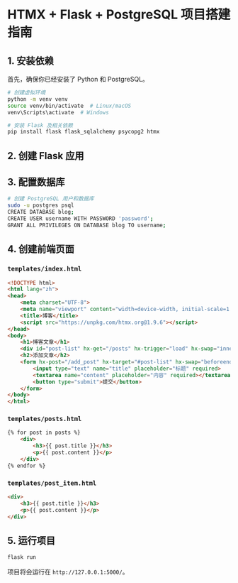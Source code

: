 # HTMX + Flask + PostgreSQL 项目搭建指南

## 1. 安装依赖
首先，确保你已经安装了 Python 和 PostgreSQL。

```bash
# 创建虚拟环境
python -m venv venv
source venv/bin/activate  # Linux/macOS
venv\Scripts\activate  # Windows

# 安装 Flask 及相关依赖
pip install flask flask_sqlalchemy psycopg2 htmx
```

## 2. 创建 Flask 应用

## 3. 配置数据库

```bash
# 创建 PostgreSQL 用户和数据库
sudo -u postgres psql
CREATE DATABASE blog;
CREATE USER username WITH PASSWORD 'password';
GRANT ALL PRIVILEGES ON DATABASE blog TO username;
```

## 4. 创建前端页面

### `templates/index.html`

```html
<!DOCTYPE html>
<html lang="zh">
<head>
    <meta charset="UTF-8">
    <meta name="viewport" content="width=device-width, initial-scale=1.0">
    <title>博客</title>
    <script src="https://unpkg.com/htmx.org@1.9.6"></script>
</head>
<body>
    <h1>博客文章</h1>
    <div id="post-list" hx-get="/posts" hx-trigger="load" hx-swap="innerHTML"></div>
    <h2>添加文章</h2>
    <form hx-post="/add_post" hx-target="#post-list" hx-swap="beforeend">
        <input type="text" name="title" placeholder="标题" required>
        <textarea name="content" placeholder="内容" required></textarea>
        <button type="submit">提交</button>
    </form>
</body>
</html>
```

### `templates/posts.html`

```html
{% for post in posts %}
    <div>
        <h3>{{ post.title }}</h3>
        <p>{{ post.content }}</p>
    </div>
{% endfor %}
```

### `templates/post_item.html`

```html
<div>
    <h3>{{ post.title }}</h3>
    <p>{{ post.content }}</p>
</div>
```

## 5. 运行项目

```bash
flask run
```

项目将会运行在 `http://127.0.0.1:5000/`。
